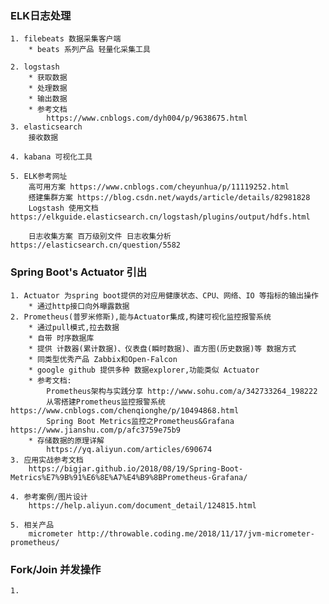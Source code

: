
### ELK日志处理
    1. filebeats 数据采集客户端
        * beats 系列产品 轻量化采集工具
            
    2. logstash 
        * 获取数据
        * 处理数据
        * 输出数据
        * 参考文档
            https://www.cnblogs.com/dyh004/p/9638675.html
    3. elasticsearch
        接收数据

    4. kabana 可视化工具
    
    5. ELK参考网址
        高可用方案 https://www.cnblogs.com/cheyunhua/p/11119252.html
        搭建集群方案 https://blog.csdn.net/wayds/article/details/82981828
        Logstash 使用文档 https://elkguide.elasticsearch.cn/logstash/plugins/output/hdfs.html

        日志收集方案 百万级别文件 日志收集分析 https://elasticsearch.cn/question/5582


### Spring Boot's Actuator 引出
    1. Actuator 为spring boot提供的对应用健康状态、CPU、网络、IO 等指标的输出操作
        * 通过http接口向外曝露数据
    2. Prometheus(普罗米修斯),能与Actuator集成,构建可视化监控报警系统
        * 通过pull模式,拉去数据
        * 自带 时序数据库 
        * 提供 计数器(累计数据)、仪表盘(瞬时数据)、直方图(历史数据)等 数据方式
        * 同类型优秀产品 Zabbix和Open-Falcon
        * google github 提供多种 数据explorer,功能类似 Actuator
        * 参考文档: 
            Prometheus架构与实践分享 http://www.sohu.com/a/342733264_198222
            从零搭建Prometheus监控报警系统 https://www.cnblogs.com/chenqionghe/p/10494868.html
            Spring Boot Metrics监控之Prometheus&Grafana https://www.jianshu.com/p/afc3759e75b9   
        * 存储数据的原理详解
            https://yq.aliyun.com/articles/690674
    3. 应用实战参考文档
        https://bigjar.github.io/2018/08/19/Spring-Boot-Metrics%E7%9B%91%E6%8E%A7%E4%B9%8BPrometheus-Grafana/
        
    4. 参考案例/图片设计
        https://help.aliyun.com/document_detail/124815.html
     
    5. 相关产品
        micrometer http://throwable.coding.me/2018/11/17/jvm-micrometer-prometheus/       
        
        
        
        
        
 ### Fork/Join 并发操作
    1.     




